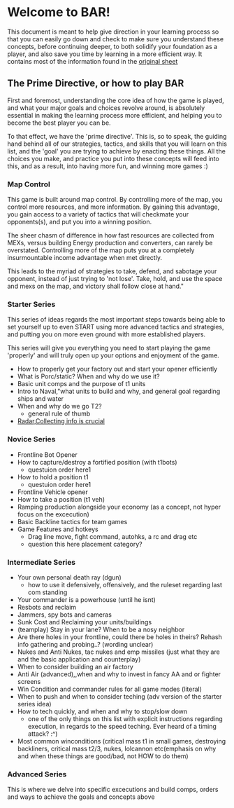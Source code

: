 
# Welcome to BAR! 
This document is meant to help give direction in your learning process so that you can easily go down and check to make sure you understand these concepts, before continuing deeper, to both solidify your foundation as a player, and also save you time by learning in a more efficient way. It contains most of the information found in the [original sheet](https://github.com/drivver44/BAR-mentor-guide-organization/blob/main/BAR%20Rubric%20-%20Sheet1.csv)

## The Prime Directive, or how to play BAR
First and foremost, understanding the core idea of how the game is played, and what your major goals and choices revolve around, is absolutely essential in making the learning process more efficient, and helping you to become the best player you can be.

To that effect, we have the 'prime directive'. This is, so to speak, the guiding hand behind all of our strategies, tactics, and skills that you will learn on this list, and the 'goal' you are trying to achieve by enacting these things. All the choices you make, and practice you put into these concepts will feed into this, and as a result, into having more fun, and winning more games :)

### Map Control
This game is built around map control. By controlling more of the map, you control more resources, and more information. By gaining this advantage, you gain access to a variety of tactics that will checkmate your opponents(s), and put you into a winning position. 

The sheer chasm of difference in how fast resources are collected from MEXs, versus building Energy production and converters, can rarely be overstated. Controlling more of the map puts you at a completely insurmountable income advantage when met directly. 

This leads to the myriad of strategies to take, defend, and sabotage your opponent, instead of just trying to 'not lose'. Take, hold, and use the space and mexs on the map, and victory shall follow close at hand."

### Starter Series
This series of ideas regards the most important steps towards being able to set yourself up to even START using more advanced tactics and strategies, and putting you on more even ground with more established players.

This series will give you everything you need to start playing the game 'properly' and will truly open up your options and enjoyment of the game.

- How to properly get your factory out and start your opener efficiently
- What is Porc/static? When and why do we use it?
- Basic unit comps and the purpose of t1 units
- Intro to Naval,"what units to build and why, and general goal regarding ships and water
- When and why do we go T2?
  - general rule of thumb
- [Radar,Collecting info is crucial](https://www.youtube.com/watch?v=9f2iKe2sD4c&list=PL9ijWAhxNikJypATiYwBIx5WecRvcCNU8)

### Novice Series

- Frontline Bot Opener 
- How to capture/destroy a fortified position (with t1bots)
  - questuion order here1
- How to hold a position t1
  - questuion order here1
- Frontline Vehicle opener
- How to take a position (t1 veh)
- Ramping production alongside your economy (as a concept, not hyper focus on the excecution)
- Basic Backline tactics for team games
- Game Features and hotkeys
  - Drag line move, fight command, autohks, a rc and drag etc
  - question this here placement category?

### Intermediate Series

- Your own personal death ray (dgun)
  - how to use it defensively, offensively, and the ruleset regarding last com standing
- Your commander is a powerhouse (until he isnt)
- Resbots and reclaim
- Jammers, spy bots and cameras
- Sunk Cost and Reclaiming your units/buildings
- (teamplay) Stay in your lane? When to be a nosy neighbor
- Are there holes in your frontline, could there be holes in theirs? Rehash info gathering and probing..? (wording unclear)
- Nukes and Anti Nukes, tac nukes and emp missiles (just what they are and the basic application and counterplay)
- When to consider building an air factory
- Anti Air (advanced),,when and why to invest in fancy AA and or fighter screens
- Win Condition and commander rules for all game modes (literal)
- When to push and when to consider teching (adv version of the starter series idea)
- How to tech quickly, and when and why to stop/slow down
  - one of the only things on this list with explicit instructions regarding execution, in regards to the speed teching. Ever heard of a timing attack? :^)
- Most common winconditions (critical mass t1 in small games, destroying backliners, critical mass t2/3, nukes, lolcannon etc(emphasis on why and when these things are good/bad, not HOW to do them)

### Advanced Series
This is where we delve into specific excecutions and build comps, orders and ways to achieve the goals and concepts above